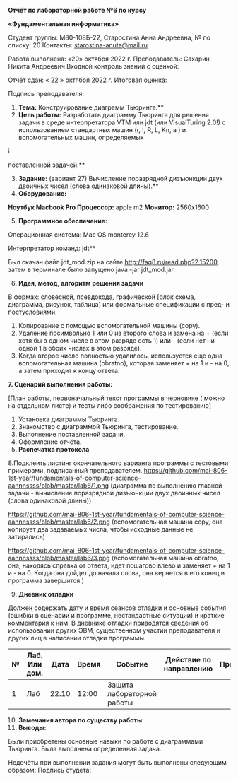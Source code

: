﻿**Отчёт по лабораторной работе №6 по курсу** 

**«Фундаментальная информатика»** 

Студент группы: М80-108Б-22, Старостина Анна Андреевна, № по списку: 20 Контакты: <starostina-anuta@mail.ru> 

Работа выполнена: «20» октября 2022 г. Преподаватель: Сахарин Никита Андреевич Входной контроль знаний с оценкой: 

Отчёт сдан: « 22 » октября 2022 г. Итоговая оценка: 

Подпись преподавателя:    

1. **Тема:** Конструирование диаграмм Тьюринга.** 
1. **Цель  работы:**  Разработать  диаграмму  Тьюринга  для  решения  задачи  в  среде интерпретатора  VTM  или  jdt  (или  VisualTuring  2.0!)  с  использованием стандартных машин (r, l, R, L, Kn, a ) и вспомогательных машин, определяемых 

i 

поставленной задачей.** 

3. **Задание:**  (вариант  27)  Вычисление  поразрядной  дизъюнкции  двух  двоичных чисел (слова одинаковой длины).**  
3. **Оборудование:**  

**Ноутбук Macbook Pro  Процессор:** apple m2  **Монитор:** 2560х1600 

5. **Программное обеспечение:**  

Операционная система: Mac OS monterey 12.6 

Интерпретатор команд: jdt** 

Был  скачан  файл  jdt\_mod.zip  на  сайте  http://faq8.ru/read.php?2,15200,  затем  в терминале было запущено java -jar jdt\_mod.jar. 

6. **Идея, метод, алгоритм решения задачи** 

В  формах:  словесной,  псевдокода,  графической  [блок  схема,  диаграмма,  рисунок, таблица] или формальные спецификации с пред- и постусловиями. 

1. Копирование с помощью вспомогательной машины (copy). 
1. Удаление посимвольно 1 или 0 из второго слова и замена на + (если хотя бы в одном числе в этом разряде есть 1) или - (если нет ни одной 1 в обоих числах в этом разряде). 
1. Когда второе число полностью удалилось, используется еще одна вспомогательная машина (obratno), которая заменяет + на 1 и - на 0, а затем приходит к концу ответа. 

**7. Сценарий выполнения работы:** 

[План работы, первоначальный текст программы в черновике ( можно на отдельном листе) и тесты либо соображения по тестированию] 

1. Установка диаграммы Тьюринга. 
1. Знакомство с диаграммой Тьюринга, тестирование. 
1. Выполнение поставленной задачи. 
1. Оформление отчёта. 
8. **Распечатка протокола**  

8.Подклеить  листинг  окончательного  варианта  программы  с  тестовыми  примерами, подписанный преподавателем. 
https://github.com/mai-806-1st-year/fundamentals-of-computer-science-aannnssss/blob/master/lab6/1.png (диаграмма по выполнению главной задачи - вычисление  поразрядной  дизъюнкции  двух  двоичных чисел (слова одинаковой длины))

https://github.com/mai-806-1st-year/fundamentals-of-computer-science-aannnssss/blob/master/lab6/2.png (вспомогательная машина copy, она копирует два задаваемых числа, чтобы исходные данные не затирались)

https://github.com/mai-806-1st-year/fundamentals-of-computer-science-aannnssss/blob/master/lab6/3.png (вспомогательная машина obratno, она, находясь справка от ответа, идет пошагово влево и заменяет + на 1 и - на 0. Когда она дойдет до начала слова, она вернется в его конец и программа завершится )

9. **Дневник отладки** 

Должен  содержать  дату  и  время  сеансов  отладки  и  основные  события  (ошибки  в сценарии и программе, нестандартные ситуации) и краткие комментария к ним. В дневнике отладки приводятся сведения об использовании других ЭВМ, существенном участии преподавателя и других лиц в написании отладки программы. 



|**№**|**Лаб. Или дом.**|**Дата**|**Время**|**Событие**|**Действие по направлению**|**Примечание**|
| - | - | - | - | - | - | - |
|1|Лаб|22.10|12:00|Защита лабораторной работы|||


10. **Замечания автора по существу работы:** 
11. **Выводы:** 

Были  приобретены  основные  навыки  по  работе  с  диаграммами  Тьюринга.  Была выполнена определенная задача.  

Недочёты при выполнении задания могут быть выполнены следующим образом: Подпись студета: 
